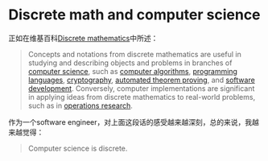 # Discrete math and computer science

正如在维基百科[Discrete mathematics](https://en.wikipedia.org/wiki/Discrete_mathematics)中所述：

> Concepts and notations from discrete mathematics are useful in studying and describing objects and problems in branches of [computer science](https://en.wikipedia.org/wiki/Computer_science), such as [computer algorithms](https://en.wikipedia.org/wiki/Computer_algorithm), [programming languages](https://en.wikipedia.org/wiki/Programming_language), [cryptography](https://en.wikipedia.org/wiki/Cryptography), [automated theorem proving](https://en.wikipedia.org/wiki/Automated_theorem_proving), and [software development](https://en.wikipedia.org/wiki/Software_development). Conversely, computer implementations are significant in applying ideas from discrete mathematics to real-world problems, such as in [operations research](https://en.wikipedia.org/wiki/Operations_research).

作为一个software engineer，对上面这段话的感受越来越深刻，总的来说，我越来越觉得：

> Computer science is discrete.



